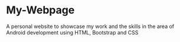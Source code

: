 # My-Webpage
A personal website to showcase my work and the skills in the area of Android development using HTML, Bootstrap and CSS
